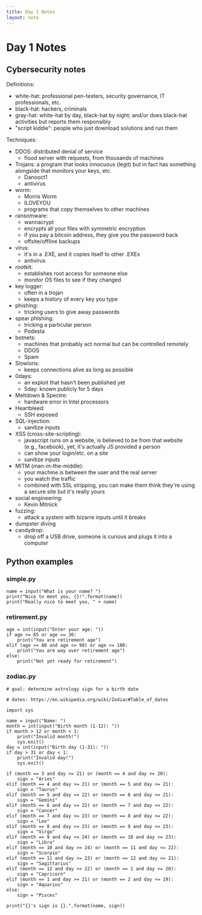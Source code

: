```yaml
---
title: Day 1 Notes
layout: note
---
```


# Day 1 Notes

## Cybersecurity notes

Definitions:

- white-hat: professional pen-testers, security governance, IT professionals, etc.
- black-hat: hackers, criminals
- gray-hat: white-hat by day, black-hat by night; and/or does black-hat activities but reports them responsibly
- "script kiddie": people who just download solutions and run them

Techniques:

- DDOS: distributed denial of service
  - flood server with requests, from thousands of machines
- Trojans: a program that looks innocuous (legit) but in fact has something alongside that monitors your keys, etc.
  - Danooct1
  - antivirus
- worm:
  - Morris Worm
  - ILOVEYOU
  - programs that copy themselves to other machines
- ransomware:
  - wannacrypt
  - encrypts all your files with symmetric encryption
  - if you pay a bitcoin address, they give you the password back
  - offsite/offline backups
- virus:
  - it's in a .EXE, and it copies itself to other .EXEs
  - antivirus
- rootkit:
  - establishes root access for someone else
  - monitor OS files to see if they changed
- key logger:
  - often in a trojan
  - keeps a history of every key you type
- phishing:
  - tricking users to give away passwords
- spear phishing:
  - tricking a particular person
  - Podesta
- botnets:
  - machines that probably act normal but can be controlled remotely
  - DDOS
  - Spam
- Slowloris:
  - keeps connections alive as long as possible
- 0days:
  - an exploit that hasn't been published yet
  - 5day: known publicly for 5 days
- Meltdown & Spectre:
  - hardware error in Intel processors
- Heartbleed:
  - SSH exposed
- SQL-injection:
  - sanitize inputs
- XSS (cross-site-scripting):
  - javascript runs on a website, is believed to be from that website (e.g., facebook), yet, it's actually JS provided a person
  - can show your login/etc. on a site
  - sanitize inputs
- MITM (man-in-the-middle):
  - your machine is between the user and the real server
  - you watch the traffic
  - combined with SSL stripping, you can make them think they're using a secure site but it's really yours
- social engineering:
  - Kevin Mitnick
- fuzzing:
  - attack a system with bizarre inputs until it breaks
- dumpster diving
- candydrop:
  - drop off a USB drive, someone is curious and plugs it into a computer

## Python examples

### simple.py

```
name = input("What is your name? ")
print("Nice to meet you, {}!".format(name))
print("Really nice to meet you, " + name)
```

### retirement.py

```
age = int(input("Enter your age: "))
if age >= 65 or age == 30:
    print("You are retirement age")
elif (age >= 80 and age <= 90) or age >= 100:
    print("You are way over retirement age")
else:
    print("Not yet ready for retirement")
```

### zodiac.py

```
# goal: determine astrology sign for a birth date

# dates: https://en.wikipedia.org/wiki/Zodiac#Table_of_dates

import sys

name = input("Name: ")
month = int(input("Birth month (1-12): "))
if month > 12 or month < 1:
    print("Invalid month!")
    sys.exit()
day = int(input("Birth day (1-31): "))
if day > 31 or day < 1:
    print("Invalid day!")
    sys.exit()

if (month == 3 and day >= 21) or (month == 4 and day <= 20):
    sign = "Aries"
elif (month == 4 and day >= 21) or (month == 5 and day <= 21):
    sign = "Taurus"
elif (month == 5 and day >= 22) or (month == 6 and day <= 21):
    sign = "Gemini"
elif (month == 6 and day >= 22) or (month == 7 and day <= 22):
    sign = "Cancer"
elif (month == 7 and day >= 23) or (month == 8 and day <= 22):
    sign = "Leo"
elif (month == 8 and day >= 23) or (month == 9 and day <= 23):
    sign = "Virgo"
elif (month == 9 and day >= 24) or (month == 10 and day <= 23):
    sign = "Libra"
elif (month == 10 and day >= 24) or (month == 11 and day <= 22):
    sign = "Scorpio"
elif (month == 11 and day >= 23) or (month == 12 and day <= 21):
    sign = "Sagittarius"
elif (month == 12 and day >= 22) or (month == 1 and day <= 20):
    sign = "Capricorn"
elif (month == 1 and day >= 21) or (month == 2 and day <= 19):
    sign = "Aquarius"
else:
    sign = "Pisces"

print("{}'s sign is {}.".format(name, sign))
```

